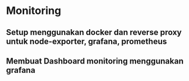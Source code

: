 # Monitoring

## Setup menggunakan docker dan reverse proxy untuk node-exporter, grafana, prometheus  


## Membuat Dashboard monitoring menggunakan grafana



